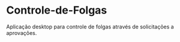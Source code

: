 # Controle-de-Folgas

Aplicação desktop para controle de folgas através de solicitações a aprovações.
